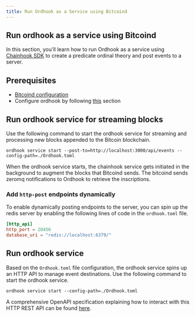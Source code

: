 ```yaml
---
title: Run Ordhook as a Service using Bitcoind
---
```


## Run ordhook as a service using Bitcoind

In this section, you'll learn how to run Ordhook as a service using [Chainhook SDK](https://github.com/hirosystems/chainhook/tree/develop/components/chainhook-sdk) to create a predicate ordinal theory and post events to a server.

## Prerequisites

- [Bitcoind configuration](https://docs.hiro.so/chainhook/how-to-guides/how-to-run-chainhook-as-a-service-using-bitcoind#setting-up-a-bitcoin-node)
- Configure ordhook by following [this](./how-to-explore-ordinal-activities.md#configure-ordhook) section

## Run ordhook service for streaming blocks

Use the following command to start the ordhook service for streaming and processing new blocks appended to the Bitcoin blockchain.

`ordhook service start --post-to=http://localhost:3000/api/events --config-path=./Ordhook.toml`

When the ordhook service starts, the chainhook service gets initiated in the background to augment the blocks that Bitcoind sends. The bitcoind sends zeromq notifications to Ordhook to retrieve the inscriptions.

### Add `http-post` endpoints dynamically

To enable dynamically posting endpoints to the server, you can spin up the redis server by enabling the following lines of code in the `ordhook.toml` file.

```toml
[http_api]
http_port = 20456
database_uri = "redis://localhost:6379/"
```

## Run ordhook service

Based on the `Ordhook.toml` file configuration, the ordhook service spins up an HTTP API to manage event destinations. Use the following command to start the ordhook service.

`ordhook service start --config-path=./Ordhook.toml`

A comprehensive OpenAPI specification explaining how to interact with this HTTP REST API can be found [here](https://github.com/hirosystems/chainhook/blob/develop/docs/chainhook-openapi.json).
